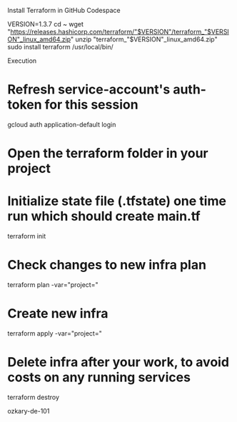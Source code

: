 Install Terraform in GitHub Codespace

VERSION=1.3.7
cd ~
wget "https://releases.hashicorp.com/terraform/"$VERSION"/terraform_"$VERSION"_linux_amd64.zip"
unzip "terraform_"$VERSION"_linux_amd64.zip"
sudo install terraform /usr/local/bin/

Execution
# Refresh service-account's auth-token for this session
gcloud auth application-default login

# Open the terraform folder in your project

# Initialize state file (.tfstate) one time run which should create main.tf
terraform init

# Check changes to new infra plan
terraform plan -var="project=<your-gcp-project-id>"
# Create new infra
terraform apply -var="project=<your-gcp-project-id>"
# Delete infra after your work, to avoid costs on any running services
terraform destroy

ozkary-de-101